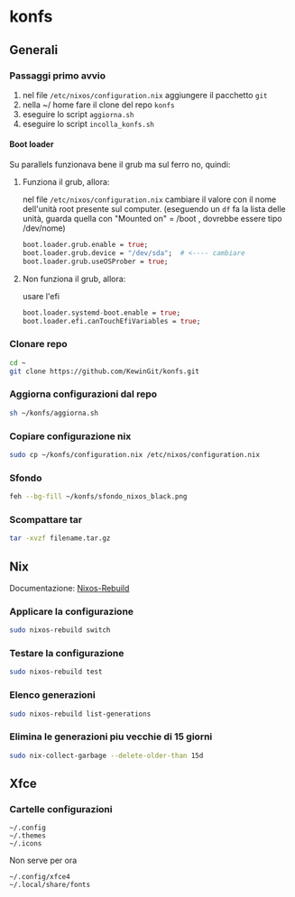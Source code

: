 # konfs

## Generali

### Passaggi primo avvio

1. nel file `/etc/nixos/configuration.nix` aggiungere il pacchetto `git`
2. nella ~/ home fare il clone del repo `konfs`
3. eseguire lo script `aggiorna.sh`
4. eseguire lo script `incolla_konfs.sh`

#### Boot loader

Su parallels funzionava bene il grub ma sul ferro no, quindi:

1. Funziona il grub, allora:

   nel file `/etc/nixos/configuration.nix` cambiare il valore con il nome dell'unità root presente sul computer. (eseguendo un `df` fa la lista delle unità, guarda quella con "Mounted on" = /boot , dovrebbe essere tipo /dev/nome)
    ``` nix
    boot.loader.grub.enable = true;
    boot.loader.grub.device = "/dev/sda";  # <---- cambiare
    boot.loader.grub.useOSProber = true;
    ```

2. Non funziona il grub, allora:

    usare l'efi
    ``` nix
    boot.loader.systemd-boot.enable = true;
    boot.loader.efi.canTouchEfiVariables = true;
    ```

### Clonare repo
``` bash
cd ~
git clone https://github.com/KewinGit/konfs.git
```

### Aggiorna configurazioni dal repo
``` bash
sh ~/konfs/aggiorna.sh
```

### Copiare configurazione nix
``` bash
sudo cp ~/konfs/configuration.nix /etc/nixos/configuration.nix
```

### Sfondo
``` bash
feh --bg-fill ~/konfs/sfondo_nixos_black.png
```

### Scompattare tar
``` bash
tar -xvzf filename.tar.gz
```

## Nix
Documentazione: [Nixos-Rebuild](https://nixos.wiki/wiki/Nixos-rebuild)

### Applicare la configurazione
``` bash
sudo nixos-rebuild switch
```

### Testare la configurazione
``` bash
sudo nixos-rebuild test
```

### Elenco generazioni
``` bash
sudo nixos-rebuild list-generations
```

### Elimina le generazioni piu vecchie di 15 giorni
``` bash
sudo nix-collect-garbage --delete-older-than 15d
```

## Xfce

### Cartelle configurazioni
```
~/.config
~/.themes
~/.icons
```

Non serve per ora
```
~/.config/xfce4
~/.local/share/fonts
```